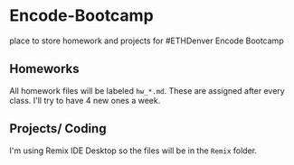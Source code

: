 # Encode-Bootcamp
place to store homework and projects for #ETHDenver Encode Bootcamp

## Homeworks
All homework files will be labeled `hw_*.md`. These are assigned after every class. I'll try to have 4 new ones a week.

## Projects/ Coding
I'm using Remix IDE Desktop so the files will be in the `Remix` folder.